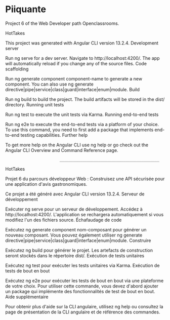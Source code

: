 # Piiquante

Project 6 of the Web Developer path Openclassrooms.

HotTakes

This project was generated with Angular CLI version 13.2.4.
Development server

Run ng serve for a dev server. Navigate to http://localhost:4200/. The app will automatically reload if you change any of the source files.
Code scaffolding

Run ng generate component component-name to generate a new component. You can also use ng generate directive|pipe|service|class|guard|interface|enum|module.
Build

Run ng build to build the project. The build artifacts will be stored in the dist/ directory.
Running unit tests

Run ng test to execute the unit tests via Karma.
Running end-to-end tests

Run ng e2e to execute the end-to-end tests via a platform of your choice. To use this command, you need to first add a package that implements end-to-end testing capabilities.
Further help

To get more help on the Angular CLI use ng help or go check out the Angular CLI Overview and Command Reference page.

                            ____________________________________________

HotTakes

Projet 6 du parcours développeur Web : Construisez une API sécurisée pour une application d'avis gastronomiques.

Ce projet a été généré avec Angular CLI version 13.2.4.
Serveur de développement

Exécuter ng serve pour un serveur de développement. Accédez à http://localhost:4200/. L'application se rechargera automatiquement si vous modifiez l'un des fichiers source.
Échafaudage de code

Exécutez ng generate component nom-composant pour générer un nouveau composant. Vous pouvez également utiliser ng generate directive|pipe|service|class|guard|interface|enum|module.
Construire

Exécutez ng build pour générer le projet. Les artefacts de construction seront stockés dans le répertoire dist/.
Exécution de tests unitaires

Exécutez ng test pour exécuter les tests unitaires via Karma.
Exécution de tests de bout en bout

Exécutez ng e2e pour exécuter les tests de bout en bout via une plateforme de votre choix. Pour utiliser cette commande, vous devez d'abord ajouter un package qui implémente des fonctionnalités de test de bout en bout.
Aide supplémentaire

Pour obtenir plus d'aide sur la CLI angulaire, utilisez ng help ou consultez la page de présentation de la CLI angulaire et de référence des commandes.